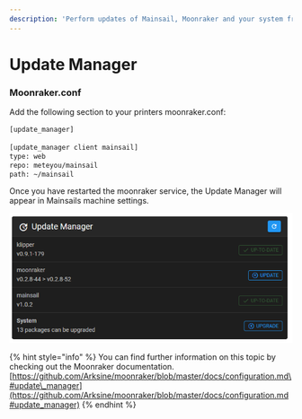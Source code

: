 ```yaml
---
description: 'Perform updates of Mainsail, Moonraker and your system from within Mainsail.'
---
```


# Update Manager

### Moonraker.conf

Add the following section to your printers moonraker.conf:

```text
[update_manager]

[update_manager client mainsail]
type: web
repo: meteyou/mainsail
path: ~/mainsail
```

Once you have restarted the moonraker service, the Update Manager will appear in Mainsails machine settings.

![](../../.gitbook/assets/update-manager.png)

{% hint style="info" %}
You can find further information on this topic by checking out the Moonraker documentation.  
[https://github.com/Arksine/moonraker/blob/master/docs/configuration.md\#update\_manager](https://github.com/Arksine/moonraker/blob/master/docs/configuration.md#update_manager)
{% endhint %}

